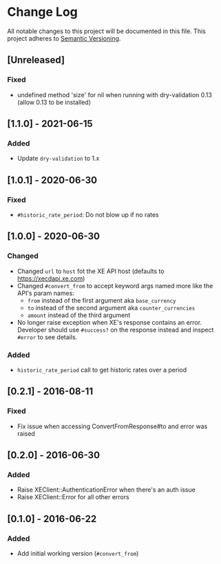 # Change Log
All notable changes to this project will be documented in this file.
This project adheres to [Semantic Versioning](http://semver.org/).

## [Unreleased]
### Fixed
- undefined method 'size' for nil when  running with dry-validation 0.13 (allow 0.13 to be installed)

## [1.1.0] - 2021-06-15
### Added
- Update `dry-validation` to 1.x

## [1.0.1] - 2020-06-30
### Fixed
- `#historic_rate_period`: Do not blow up if no rates

## [1.0.0] - 2020-06-30
### Changed
- Changed `url` to `host` fot the XE API host (defaults to https://xecdapi.xe.com)
- Changed `#convert_from` to accept keyword args named more like the API's param names:
  - `from` instead of the first argument aka `base_currency`
  - `to` instead of the second argument aka `counter_currencies`
  - `amount` instead of the third argument
- No longer raise exception when XE's response contains an error. Developer should use `#success?` on the response instead and inspect `#error` to see details.
### Added
- `historic_rate_period` call to get historic rates over a period

## [0.2.1] - 2016-08-11
### Fixed
- Fix issue when accessing ConvertFromResponse#to and error was raised

## [0.2.0] - 2016-06-30
### Added
- Raise XEClient::AuthenticationError when there's an auth issue
- Raise XEClient::Error for all other errors

## [0.1.0] - 2016-06-22
### Added
- Add initial working version (`#convert_from`)
